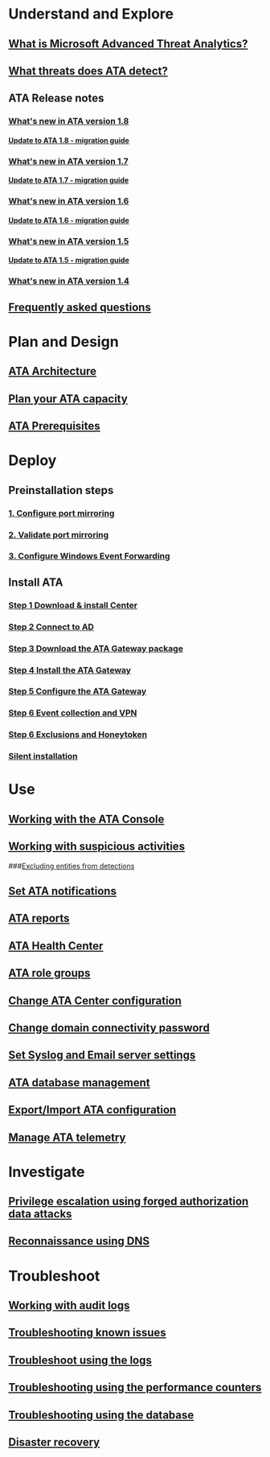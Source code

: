 # Understand and Explore
## [What is Microsoft Advanced Threat Analytics?](what-is-ata.md)
## [What threats does ATA detect?](ata-threats.md)
## ATA Release notes
### [What's new in ATA version 1.8](whats-new-version-1.8.md)
#### [Update to ATA 1.8 - migration guide](ata-update-1.8-migration-guide.md)
### [What's new in ATA version 1.7](whats-new-version-1.7.md)
#### [Update to ATA 1.7 - migration guide](ata-update-1.7-migration-guide.md)
### [What's new in ATA version 1.6](whats-new-version-1.6.md)
#### [Update to ATA 1.6 - migration guide](ata-update-1.6-migration-guide.md)
### [What's new in ATA version 1.5](whats-new-version-1.5.md)
#### [Update to ATA 1.5 - migration guide](ata-update-1.5-migration-guide.md)
### [What's new in ATA version 1.4](whats-new-version-1.4.md)
## [Frequently asked questions](ata-technical-faq.md)
# Plan and Design
## [ATA Architecture](ata-architecture.md)
## [Plan your ATA capacity](ata-capacity-planning.md)
## [ATA Prerequisites](ata-prerequisites.md)
# Deploy
## Preinstallation steps
### [1. Configure port mirroring](configure-port-mirroring.md)
### [2. Validate port mirroring](validate-port-mirroring.md)
### [3. Configure Windows Event Forwarding](configure-event-collection.md)
## Install ATA
### [Step 1 Download & install Center](install-ata-step1.md)
### [Step 2 Connect to AD](install-ata-step2.md)
### [Step 3 Download the ATA Gateway package](install-ata-step3.md)
### [Step 4 Install the ATA Gateway](install-ata-step4.md)
### [Step 5 Configure the ATA Gateway](install-ata-step5.md)
### [Step 6 Event collection and VPN](install-ata-step6.md)
### [Step 6 Exclusions and Honeytoken](install-ata-step6.md)
### [Silent installation](ata-silent-installation.md)
# Use
## [Working with the ATA Console](working-with-ata-console.md)
## [Working with suspicious activities](working-with-suspicious-activities.md)
###[Excluding entities from detections](excluding-entities-from-detections.md)
## [Set ATA notifications](setting-ata-alerts.md)
## [ATA reports](reports.md)
## [ATA Health Center](ata-health-center.md)
## [ATA role groups](ata-role-groups.md)
## [Change ATA Center configuration](modifying-ata-center-configuration.md)
## [Change domain connectivity password](modifying-ata-config-dcpassword.md)
## [Set Syslog and Email server settings](setting-syslog-email-server-settings.md)
## [ATA database management](ata-database-management.md)
## [Export/Import ATA configuration](ata-configuration-file.md)
## [Manage ATA telemetry](manage-telemetry-settings.md)
# Investigate
## [Privilege escalation using forged authorization data attacks](use-case-forged-pac.md)
## [Reconnaissance using DNS](use-case-dns.md)
# Troubleshoot
## [Working with audit logs](troubleshoot-audit.md)
## [Troubleshooting known issues](troubleshooting-ata-known-errors.md)
## [Troubleshoot using the logs](troubleshooting-ata-using-logs.md)
## [Troubleshooting using the performance counters](troubleshooting-ata-using-perf-counters.md)
## [Troubleshooting using the database](troubleshooting-ata-using-ata-database.md)
## [Disaster recovery](disaster-recovery.md)
